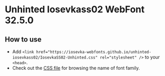 # Unhinted Iosevkass02 WebFont 32.5.0

## How to use

- Add `<link href="https://iosevka-webfonts.github.io/unhinted-iosevkass02/IosevkaSS02-Unhinted.css" rel="stylesheet" />` to your `<head>`.
- Check out the [CSS file](./IosevkaSS02-Unhinted.css) for browsing the name of font family.

